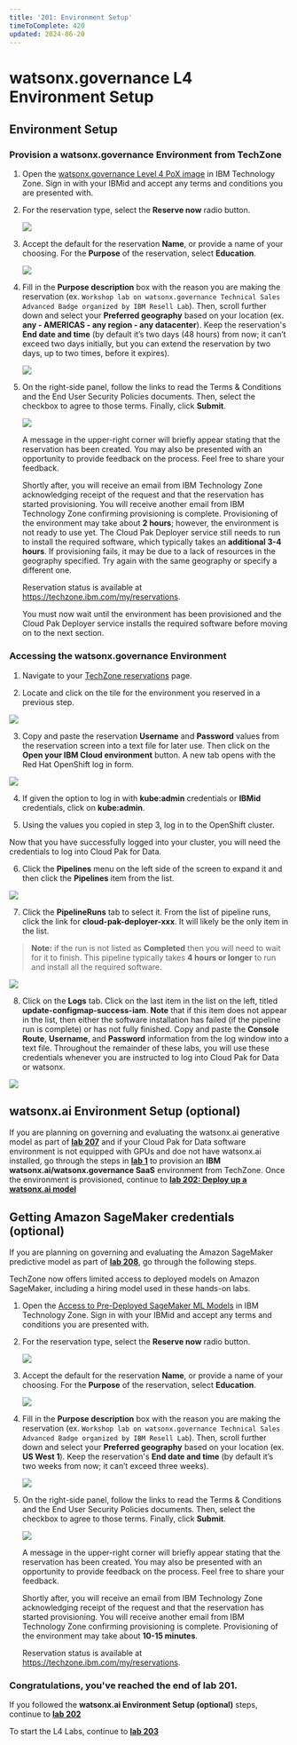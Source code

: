 ```yaml
---
title: '201: Environment Setup'
timeToComplete: 420
updated: 2024-06-20
---
```


# watsonx.governance L4 Environment Setup

## Environment Setup

### Provision a watsonx.governance Environment from TechZone

1. Open the [watsonx.governance Level 4 PoX image](https://techzone.ibm.com/my/reservations/create/65bc253dfe0ac8001156d84f) in IBM Technology Zone. Sign in with your IBMid and accept any terms and conditions you are presented with.

2. For the reservation type, select the **Reserve now** radio button.

   ![](../images/201/techzone-env-reservetype.png)

3. Accept the default for the reservation **Name**, or provide a name of your choosing. For the **Purpose** of the reservation, select **Education**.

   ![](../images/201/techzone-env-reserve-fill.png)

4. Fill in the **Purpose description** box with the reason you are making the reservation (ex. `Workshop lab on watsonx.governance Technical Sales Advanced Badge organized by IBM Resell Lab`). Then, scroll further down and select your **Preferred geography** based on your location (ex. **any - AMERICAS - any region - any datacenter**). Keep the reservation's **End date and time** (by default it’s two days (48 hours) from now; it can’t exceed two days initially, but you can extend the reservation by two days, up to two times, before it expires).

   ![](../images/201/techzone-env-reserve-fill-last.png)

5. On the right-side panel, follow the links to read the Terms & Conditions and the End User Security Policies documents. Then, select the checkbox to agree to those terms. Finally, click **Submit**.

   ![](../images/201/techzone-env-reserve-fill-submit.png)

   A message in the upper-right corner will briefly appear stating that the reservation has been created. You may also be presented with an opportunity to provide feedback on the process. Feel free to share your feedback.

   Shortly after, you will receive an email from IBM Technology Zone acknowledging receipt of the request and that the reservation has started provisioning. You will receive another email from IBM Technology Zone confirming provisioning is complete. Provisioning of the environment may take about **2 hours**; however, the environment is not ready to use yet. The Cloud Pak Deployer service still needs to run to install the required software, which typically takes an **additional 3-4 hours**. If provisioning fails, it may be due to a lack of resources in the geography specified. Try again with the same geography or specify a different one.

   Reservation status is available at https://techzone.ibm.com/my/reservations.

   You must now wait until the environment has been provisioned and the Cloud Pak Deployer service installs the required software before moving on to the next section.

### Accessing the watsonx.governance Environment

1. Navigate to your [TechZone reservations](https://techzone.ibm.com/my/reservations) page.

2. Locate and click on the tile for the environment you reserved in a previous step.

  ![](../images/201/techzone-res-tile.png)

3. Copy and paste the reservation **Username** and **Password** values from the reservation screen into a text file for later use. Then click on the **Open your IBM Cloud environment** button. A new tab opens with the Red Hat OpenShift log in form.

  ![](../images/201/techzone-res-env-select.png)

4. If given the option to log in with **kube:admin** credentials or **IBMid** credentials, click on **kube:admin**.

5. Using the values you copied in step 3, log in to the OpenShift cluster.

  Now that you have successfully logged into your cluster, you will need the credentials to log into Cloud Pak for Data.

6. Click the **Pipelines** menu on the left side of the screen to expand it and then click the **Pipelines** item from the list.

  ![](../images/201/openshift-pipelines.png)

7.  Click the **PipelineRuns** tab to select it. From the list of pipeline runs, click the link for **cloud-pak-deployer-xxx**. It will likely be the only item in the list. 

  > **Note:** if the run is not listed as **Completed** then you will need to wait for it to finish. This pipeline typically takes **4 hours or longer** to run and install all the required software.

  ![](../images/201/openshift-pipelineruns.png)

8. Click on the **Logs** tab. Click on the last item in the list on the left, titled **update-configmap-success-iam**. **Note** that if this item does not appear in the list, then either the software installation has failed (if the pipeline run is complete) or has not fully finished. Copy and paste the **Console Route**, **Username**, and **Password** information from the log window into a text file. Throughout the remainder of these labs, you will use these credentials whenever you are instructed to log into Cloud Pak for Data or watsonx.

  ![](../images/201/openshift-logs.png)

## watsonx.ai Environment Setup (optional)

If you are planning on governing and evaluating the watsonx.ai generative model as part of **[lab 207](/watsonx/watsonxgov/level-4/207)** and if your Cloud Pak for Data software environment is not equipped with GPUs and doe not have watsonx.ai installed, go through the steps in **[lab 1](/watsonx/watsonxgov/1)** to provision an **IBM watsonx.ai/watsonx.governance SaaS** environment from TechZone. Once the environment is provisioned, continue to **[lab 202: Deploy up a watsonx.ai model](/watsonx/watsonxgov/level-4/202)**

## Getting Amazon SageMaker credentials (optional)

If you are planning on governing and evaluating the Amazon SageMaker predictive model as part of **[lab 208](/watsonx/watsonxgov/level-4/208)**, go through the following steps.

TechZone now offers limited access to deployed models on Amazon SageMaker, including a hiring model used in these hands-on labs.

1. Open the [Access to Pre-Deployed SageMaker ML Models](https://techzone.ibm.com/my/reservations/create/665e09dd1c9f95001e8dceb1) in IBM Technology Zone. Sign in with your IBMid and accept any terms and conditions you are presented with.

2. For the reservation type, select the **Reserve now** radio button.

   ![](../images/201/techzone-aws-env-reservetype.png)

3. Accept the default for the reservation **Name**, or provide a name of your choosing. For the **Purpose** of the reservation, select **Education**.

   ![](../images/201/techzone-aws-env-reserve-fill.png)

4. Fill in the **Purpose description** box with the reason you are making the reservation (ex. `Workshop lab on watsonx.governance Technical Sales Advanced Badge organized by IBM Resell Lab`). Then, scroll further down and select your **Preferred geography** based on your location (ex. **US West 1**). Keep the reservation's **End date and time** (by default it’s two weeks from now; it can’t exceed three weeks).

   ![](../images/201/techzone-aws-env-reserve-fill-last.png)

5. On the right-side panel, follow the links to read the Terms & Conditions and the End User Security Policies documents. Then, select the checkbox to agree to those terms. Finally, click **Submit**.

   ![](../images/201/techzone-env-reserve-fill-submit.png)

   A message in the upper-right corner will briefly appear stating that the reservation has been created. You may also be presented with an opportunity to provide feedback on the process. Feel free to share your feedback.

   Shortly after, you will receive an email from IBM Technology Zone acknowledging receipt of the request and that the reservation has started provisioning. You will receive another email from IBM Technology Zone confirming provisioning is complete. Provisioning of the environment may take about **10-15 minutes**.

   Reservation status is available at https://techzone.ibm.com/my/reservations.

### Congratulations, you've reached the end of lab 201.

If you followed the **watsonx.ai Environment Setup (optional)** steps, continue to **[lab 202](/watsonx/watsonxgov/level-4/202)**

To start the L4 Labs, continue to **[lab 203](/watsonx/watsonxgov/level-4/203)**
